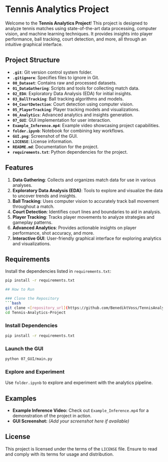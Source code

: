 # Tennis Analytics Project

Welcome to the **Tennis Analytics Project**! This project is designed to analyze tennis matches using state-of-the-art data processing, computer vision, and machine learning techniques. It provides insights into player performance, ball tracking, court detection, and more, all through an intuitive graphical interface.

## Project Structure

- **`.git`**: Git version control system folder.
- **`.gitignore`**: Specifies files to ignore in Git.
- **`00_Dataset`**: Contains raw and processed datasets.
- **`01_DataGathering`**: Scripts and tools for collecting match data.
- **`02_EDA`**: Exploratory Data Analysis (EDA) for initial insights.
- **`03_BallTracking`**: Ball tracking algorithms and models.
- **`04_CourtDetection`**: Court detection using computer vision.
- **`05_PlayerTracking`**: Player tracking models and visualizations.
- **`06_Analytics`**: Advanced analytics and insights generation.
- **`07_GUI`**: GUI implementation for user interaction.
- **`Example_Inference.mp4`**: Example video showcasing project capabilities.
- **`folder.ipynb`**: Notebook for combining key workflows.
- **`GUI.png`**: Screenshot of the GUI.
- **`LICENSE`**: License information.
- **`README.md`**: Documentation for the project.
- **`requirements.txt`**: Python dependencies for the project.

## Features

1. **Data Gathering**: Collects and organizes match data for use in various analyses.
2. **Exploratory Data Analysis (EDA)**: Tools to explore and visualize the data to uncover trends and insights.
3. **Ball Tracking**: Uses computer vision to accurately track ball movement throughout a match.
4. **Court Detection**: Identifies court lines and boundaries to aid in analysis.
5. **Player Tracking**: Tracks player movements to analyze strategies and gameplay patterns.
6. **Advanced Analytics**: Provides actionable insights on player performance, shot accuracy, and more.
7. **Interactive GUI**: User-friendly graphical interface for exploring analytics and visualizations.

## Requirements

Install the dependencies listed in `requirements.txt`:

```bash
pip install -r requirements.txt

## How to Run

### Clone the Repository
```bash
git clone <[repository_url](https://github.com/BenediktVoss/TennisAnalytics)>
cd Tennis-Analytics-Project
```

### Install Dependencies
```bash
pip install -r requirements.txt
```

### Launch the GUI
```bash
python 07_GUI/main.py
```

### Explore and Experiment
Use `folder.ipynb` to explore and experiment with the analytics pipeline.

## Examples

- **Example Inference Video:** Check out `Example_Inference.mp4` for a demonstration of the project in action.
- **GUI Screenshot:** *(Add your screenshot here if available)*

## License
This project is licensed under the terms of the `LICENSE` file. Ensure to read and comply with its terms for usage and distribution.

